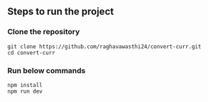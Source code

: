 ## Steps to run the project

### Clone the repository

`git clone https://github.com/raghavawasthi24/convert-curr.git` <br/>
`cd convert-curr`

### Run below commands

 `npm install` <br/>
 `npm run dev`
